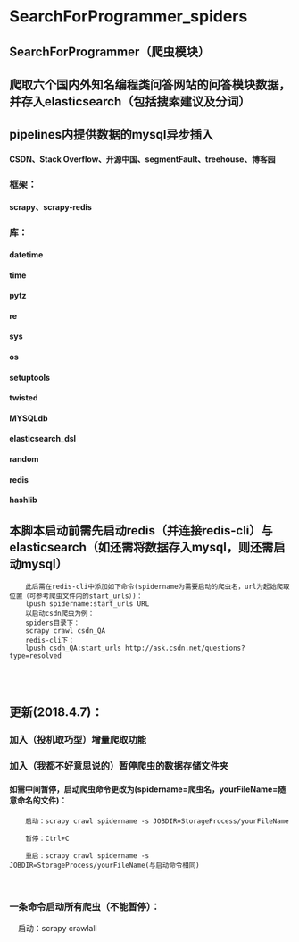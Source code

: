# SearchForProgrammer_spiders
## SearchForProgrammer（爬虫模块）
## 爬取六个国内外知名编程类问答网站的问答模块数据，并存入elasticsearch（包括搜索建议及分词）
## pipelines内提供数据的mysql异步插入
#### CSDN、Stack Overflow、开源中国、segmentFault、treehouse、博客园
### 框架：
#### scrapy、scrapy-redis
### 库：
#### datetime
#### time
#### pytz
#### re
#### sys
#### os
#### setuptools
#### twisted
#### MYSQLdb
#### elasticsearch_dsl
#### random
#### redis
#### hashlib
## 本脚本启动前需先启动redis（并连接redis-cli）与elasticsearch（如还需将数据存入mysql，则还需启动mysql）
        此后需在redis-cli中添加如下命令(spidername为需要启动的爬虫名，url为起始爬取位置（可参考爬虫文件内的start_urls）)：
        lpush spidername:start_urls URL
        以启动csdn爬虫为例：
        spiders目录下：
        scrapy crawl csdn_QA
        redis-cli下：
        lpush csdn_QA:start_urls http://ask.csdn.net/questions?type=resolved
<br></br>
## 更新(2018.4.7)：
### 加入（投机取巧型）增量爬取功能
### 加入（我都不好意思说的）暂停爬虫的数据存储文件夹
#### 如需中间暂停，启动爬虫命令更改为(spidername=爬虫名，yourFileName=随意命名的文件)：
        启动：scrapy crawl spidername -s JOBDIR=StorageProcess/yourFileName
    
        暂停：Ctrl+C
    
        重启：scrapy crawl spidername -s JOBDIR=StorageProcess/yourFileName(与启动命令相同)
    
### 一条命令启动所有爬虫（不能暂停）：
        启动：scrapy crawlall
